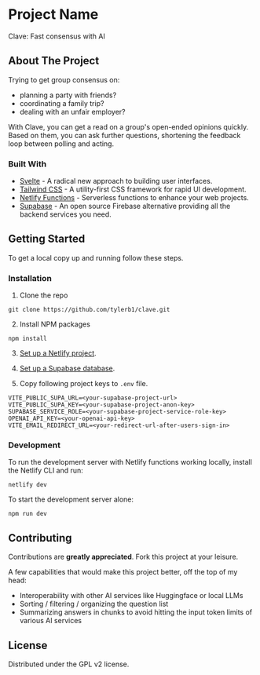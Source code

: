 # Project Name

Clave: Fast consensus with AI

## About The Project

Trying to get group consensus on:

- planning a party with friends?
- coordinating a family trip?
- dealing with an unfair employer?

With Clave, you can get a read on a group's open-ended opinions quickly. Based on them, you can ask further questions, shortening the feedback loop between polling and acting.

### Built With

- [Svelte](https://svelte.dev/) - A radical new approach to building user interfaces.
- [Tailwind CSS](https://tailwindcss.com/) - A utility-first CSS framework for rapid UI development.
- [Netlify Functions](https://www.netlify.com/products/functions/) - Serverless functions to enhance your web projects.
- [Supabase](https://supabase.io/) - An open source Firebase alternative providing all the backend services you need.

## Getting Started

To get a local copy up and running follow these steps.

### Installation

1. Clone the repo

`git clone https://github.com/tylerb1/clave.git`

2. Install NPM packages

`npm install`

3. [Set up a Netlify project](https://docs.netlify.com/get-started/).

4. [Set up a Supabase database](https://supabase.com/docs/guides/getting-started).

5. Copy following project keys to `.env` file.

```
VITE_PUBLIC_SUPA_URL=<your-supabase-project-url>
VITE_PUBLIC_SUPA_KEY=<your-supabase-project-anon-key>
SUPABASE_SERVICE_ROLE=<your-supabase-project-service-role-key>
OPENAI_API_KEY=<your-openai-api-key>
VITE_EMAIL_REDIRECT_URL=<your-redirect-url-after-users-sign-in>
```

### Development

To run the development server with Netlify functions working locally, install the Netlify CLI and run:

`netlify dev`

To start the development server alone:

`npm run dev`

## Contributing

Contributions are **greatly appreciated**. Fork this project at your leisure.

A few capabilities that would make this project better, off the top of my head:
- Interoperability with other AI services like Huggingface or local LLMs
- Sorting / filtering / organizing the question list
- Summarizing answers in chunks to avoid hitting the input token limits of various AI services

## License

Distributed under the GPL v2 license.